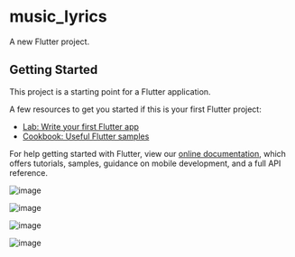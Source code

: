 # music_lyrics

A new Flutter project.

## Getting Started

This project is a starting point for a Flutter application.

A few resources to get you started if this is your first Flutter project:

- [Lab: Write your first Flutter app](https://flutter.dev/docs/get-started/codelab)
- [Cookbook: Useful Flutter samples](https://flutter.dev/docs/cookbook)

For help getting started with Flutter, view our
[online documentation](https://flutter.dev/docs), which offers tutorials,
samples, guidance on mobile development, and a full API reference.

![image](https://user-images.githubusercontent.com/41210140/166240613-1eefa81f-767d-43ef-9f86-02abda509fee.png)

![image](https://user-images.githubusercontent.com/41210140/166240654-49c7e665-a779-4d18-a99b-c91f5ac4f94b.png)

![image](https://user-images.githubusercontent.com/41210140/166240686-5d14bb1f-6279-489a-9a5d-60e1cb6efc8e.png)






![image](https://user-images.githubusercontent.com/41210140/166240300-5b07a2ac-d499-43be-972f-babb47dfc32e.png)


